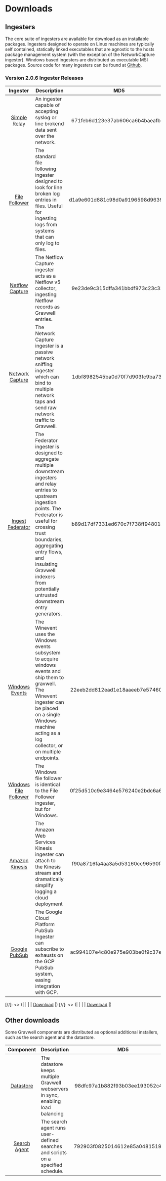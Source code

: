 # Downloads

## Ingesters

The core suite of ingesters are available for download as an installable packages.  Ingesters designed to operate on Linux machines are typically self contained, statically linked executables that are agnostic to the hosts package management system (with the exception of the NetworkCapture ingester).  Windows based ingesters are distributed as executable MSI packages.  Source code for many ingesters can be found at [Github](https://github.com/gravwell/ingesters).


### Version 2.0.6 Ingester Releases
| Ingester | Description | MD5 | More Info |
|:--------:|-------------|:---:|----------:|
| [Simple Relay](#!ingesters/ingesters.md#Simple_Relay) | An ingester capable of accepting syslog or line brokend data sent over the network. | 671feb6d123e37ab606ca6b4baeafb00 | [Download](https://update.gravwell.io/files/gravwell_simple_relay_installer_2.0.6.tar.bz2)|
| [File Follower](#!ingesters/ingesters.md#File_Follower) | The standard file following ingester designed to look for line broken log entries in files.  Useful for ingesting logs from systems that can only log to files. | d1a9e601d881c98d0a9196598d963935 | [Download](https://update.gravwell.io/files/gravwell_file_follow_installer_2.0.6.tar.bz2) |
| [Netflow Capture](#!ingesters/ingesters.md#Netflow_Ingester) | The Netflow Capture ingester acts as a Netflow v5 collector, ingesting Netflow records as Gravwell entries. | 9e23de9c315dffa341bbdf973c23c333 | [Download](http://update.gravwell.io/files/gravwell_netflow_capture_installer_2.0.6.tar.bz2) |
| [Network Capture](#!ingesters/ingesters.md#Network_Ingester) | The Network Capture ingester is a passive network sniffing ingester which can bind to multiple network taps and send raw network traffic to Gravwell. | 1dbf8982545ba0d70f7d903fc9ba73ef | [Download](https://update.gravwell.io/files/gravwell_network_capture_installer_2.0.6.tar.bz2) |
| [Ingest Federator](#!ingesters/ingesters.md#Federator_Ingester) | The Federator ingester is designed to aggregate multiple downstream ingesters and relay entries to upstream ingestion points.  The Federator is useful for crossing trust boundaries, aggregating entry flows, and insulating Gravwell indexers from potentially untrusted downstream entry generators. | b89d17df7331ed670c7f738ff94801e1 | [Download](https://update.gravwell.io/files/gravwell_federator_installer_2.0.6.tar.bz2) |
| [Windows Events](#!ingesters/ingesters.md#Windows_Event_Service) | The Winevent uses the Windows events subsystem to acquire windows events and ship them to gravwell.  The Winevent ingester can be placed on a single Windows machine acting as a log collector, or on multiple endpoints. | 22eeb2dd812ead1e18aaeeb7e57460c2 | [Download](https://update.gravwell.io/files/gravwell_win_events_2.0.6.msi) |
| [Windows File Follower](#!ingesters/ingesters.md#File_Follower) | The Windows file follower is identical to the File Follower ingester, but for Windows. | 0f25d510c9e3464e576240e2bdc6a647 | [Download](https://update.gravwell.io/files/gravwell_win_filefollow_2.0.6.msi) |
| [Amazon Kinesis](#!ingesters/ingesters.md#Kinesis_Ingester) | The Amazon Web Services Kinesis ingester can attach to the Kinesis stream and dramatically simplify logging a cloud deployment | f90a8716fa4aa3a5d53160cc96590fa7 | [Download](https://update.gravwell.io/files/gravwell_kinesis_ingest_installer_2.0.6.tar.bz2)|
| [Google PubSub](#!ingesters/ingesters.md#GCP_PubSub) | The Google Cloud Platform PubSub Ingester can subscribe to exhausts on the GCP PubSub system, easing integration with GCP. | ac994107e4c80e975e903be0f9c37e40 | [Download](https://update.gravwell.io/files/gravwell_pubsub_ingest_installer_2.0.6.tar.bz2)|

[//]: <> (| [](#!ingesters/ingesters.md#) | | | [Download](https://update.gravwell.io/files/) |)
[//]: <> (| [](#!ingesters/ingesters.md#) | | | [Download](https://update.gravwell.io/files/) |)

## Other downloads

Some Gravwell components are distributed as optional additional installers, such as the search agent and the datastore.

| Component | Description | MD5 | More Info |
|:---------:|-------------|:---:|----------:|
| [Datastore](#!distributed/frontend.md) | The datastore keeps multiple Gravwell webservers in sync, enabling load balancing | 98dfc97a1b882f93b03ee193052c44e8 | [Download](https://update.gravwell.io/files/gravwell_datastore_installer_2.0.6.tar.bz2) |
| [Search Agent](#!scripting/scheduledsearch.md) | The search agent runs user-defined searches and scripts on a specified schedule. | 792903f0825014612e85a04815190cf0 | [Download](https://update.gravwell.io/files/gravwell_searchagent_installer_2.0.6.tar.bz2) |